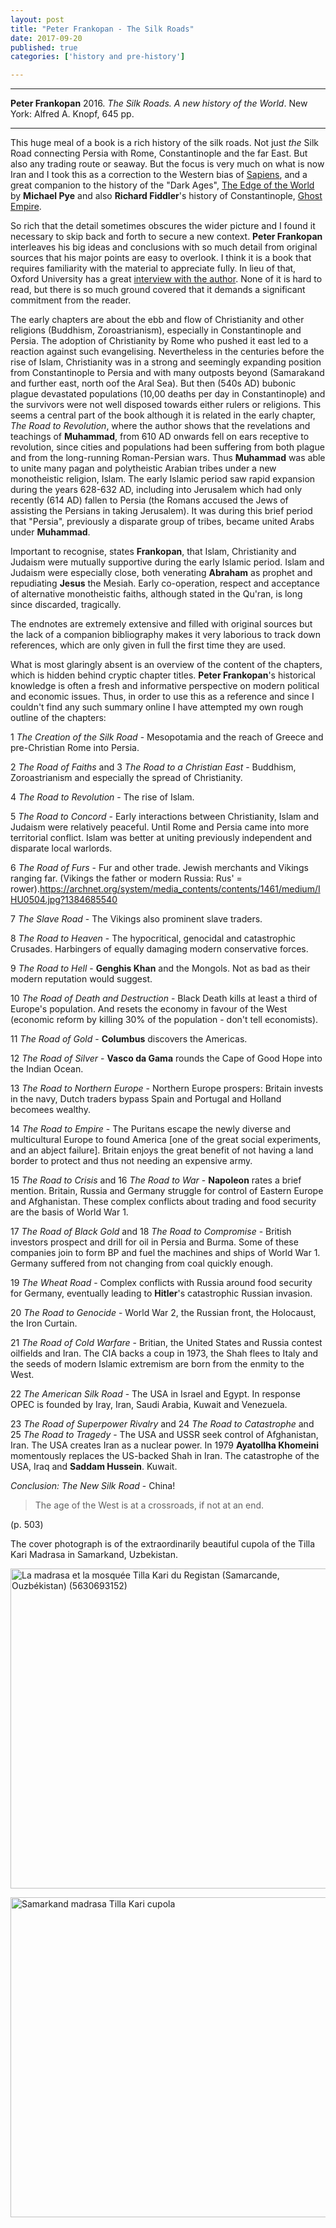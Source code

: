 ```yaml
---
layout: post
title: "Peter Frankopan - The Silk Roads"
date: 2017-09-20
published: true
categories: ['history and pre-history']

---
```



***
<b>Peter Frankopan</b> 2016. _The Silk Roads. A new history of the World_. New York: Alfred A. Knopf, 645 pp.

***


<img align="right" src="http://knopfdoubleday.com/wp-content/uploads/2016/02/Silk-Roads-jkt-for-web.jpg" alt="" />

This huge meal of a book is a rich history of the silk roads.  Not just _the_ Silk Road connecting Persia with Rome, Constantinople and the far East.  But also any trading route or seaway.  But the focus is very much on what is now Iran and 
I took this as a correction to the Western bias of [Sapiens](http://timeteam.github.io/history%20and%20pre-history/2017/09/04/sapiens.html), and a great companion to the history of the "Dark Ages", [The Edge of the World](http://timeteam.github.io/history%20and%20pre-history/2016/01/11/The-edge-of-the-world.html) by **Michael Pye** and also **Richard Fiddler**'s  history of Constantinople, [Ghost Empire](http://timeteam.github.io/history%20and%20pre-history/2017/01/04/ghost-empire.html).  

So rich that the detail sometimes obscures the wider picture and I found it necessary to skip back and forth to secure a new context.  **Peter Frankopan** interleaves his big ideas and conclusions with so much detail from original sources that his  major points are easy to overlook.  I think it is a book that requires  familiarity with the material to appreciate fully. In lieu of that, Oxford University has a great [interview with the author](http://www.oxfordtoday.ox.ac.uk/interviews/turning-history-its-head-peter-frankopan-author-silk-roads-following-call-east). None of it is hard to read, but there is so much ground covered that it demands a significant commitment from the reader.

The early chapters are about the ebb and flow of Christianity and other religions (Buddhism, Zoroastrianism), especially in Constantinople and Persia.  The adoption of Christianity by Rome who pushed it east led to a reaction against such evangelising.  Nevertheless in the centuries before the rise of Islam, Christianity was in a strong and seemingly expanding position from Constantinople to Persia and with many outposts beyond (Samarakand and further east, north oof the Aral Sea).  But then (540s AD) bubonic plague devastated populations (10,00 deaths per day in Constantinople) and the survivors were not well disposed towards either rulers or religions.  This seems a central part of the book although it is related in the early chapter, _The Road to Revolution_, where the author shows that  the revelations and teachings of **Muhammad**, from 610 AD onwards fell on ears receptive to revolution, since cities and populations had been suffering from both plague and from the long-running Roman-Persian wars.  Thus **Muhammad** was able to unite many pagan and polytheistic Arabian tribes under a new monotheistic religion, Islam.  The early Islamic period saw rapid expansion during the years 628-632 AD, including into Jerusalem which had only recently (614 AD) fallen to Persia (the Romans accused the Jews of assisting the Persians in taking Jerusalem).  It was during this brief period that "Persia", previously a disparate group of tribes, became united Arabs under **Muhammad**. 
 
Important to recognise, states **Frankopan**, that Islam, Christianity and Judaism were mutually supportive  during the early Islamic period.  Islam and Judaism were especially close, both venerating **Abraham** as prophet and repudiating **Jesus** the Mesiah.  Early co-operation, respect and acceptance of alternative monotheistic faiths, although stated in the Qu'ran, is long since discarded, tragically. 

The endnotes are extremely extensive and filled with original sources but the lack of a companion bibliography makes it very laborious to track down references, which are only given in full the first time they are used.

What is most glaringly absent is an overview of the content of the chapters, which is hidden behind cryptic chapter titles.  **Peter Frankopan**'s historical knowledge is often a fresh and informative perspective on modern political and economic issues.  Thus, in order to use this as a reference and since I couldn't find any such summary online I have attempted my own rough outline of the chapters:

1 _The Creation of the Silk Road_  - Mesopotamia and the reach of Greece and pre-Christian Rome into Persia.

2 _The Road of Faiths_ and 3 _The Road to a Christian East_ - Buddhism, Zoroastrianism and especially the spread of Christianity. 

4 _The Road to Revolution_  - The rise of Islam.

5 _The Road to Concord_  - Early interactions between Christianity, Islam and Judaism were relatively peaceful.  Until Rome and Persia came into more territorial conflict.  Islam was better at uniting previously independent and disparate local warlords. 

6 _The Road of Furs_  - Fur and other trade.  Jewish merchants and Vikings ranging far. (Vikings the father or modern Russia:  Rus' = rower).https://archnet.org/system/media_contents/contents/1461/medium/IHU0504.jpg?1384685540

7 _The Slave Road_  - The Vikings also prominent slave traders.

8 _The Road to Heaven_  - The hypocritical, genocidal and catastrophic Crusades.  Harbingers of equally damaging modern conservative forces.

9 _The Road to Hell_  - **Genghis Khan** and the Mongols.  Not as bad as their modern reputation would suggest.

10 _The Road of Death and Destruction_  - Black Death kills at least a third of Europe's population. And resets the economy in favour of the West (economic reform by killing 30% of the population - don't tell economists).

11 _The Road of Gold_  - **Columbus** discovers the Americas.

12 _The Road of Silver_  - **Vasco da Gama** rounds the Cape of Good Hope into the Indian Ocean.  

13 _The Road to Northern Europe_  - Northern Europe prospers: Britain invests in the navy, Dutch traders bypass Spain and Portugal and Holland becomees wealthy.

14 _The Road to Empire_  - The Puritans escape the newly diverse and multicultural Europe to found America [one of the great social experiments, and an abject failure]. Britain enjoys the great benefit of not having a land border to protect and thus not needing an expensive army. 

15 _The Road to Crisis_ and 16 _The Road to War_  - **Napoleon** rates a brief mention.  Britain, Russia and Germany struggle for control of Eastern Europe and Afghanistan.  These complex conflicts about trading and food security are the basis of World War 1. 

17 _The Road of Black Gold_ and 18 _The Road to Compromise_  - British investors prospect and drill for oil in Persia and Burma. Some of these companies join to form BP and fuel the machines and ships of World War 1.  Germany suffered from not changing from coal quickly enough.

19 _The Wheat Road_  - Complex conflicts with Russia around food security for Germany, eventually leading to **Hitler**'s catastrophic Russian invasion.

20 _The Road to Genocide_  - World War 2, the Russian front, the Holocaust, the Iron Curtain.

21 _The Road of Cold Warfare_  - Britian, the United States and Russia contest oilfields and Iran.  The CIA backs a coup in 1973, the Shah flees to Italy and the seeds of modern Islamic extremism are born from the enmity to the West.

22 _The American Silk Road_  - The USA in Israel and Egypt.  In response OPEC is founded by Iray, Iran, Saudi Arabia, Kuwait and Venezuela.

23 _The Road of Superpower Rivalry_ and 24 _The Road to Catastrophe_ and 25 _The Road to Tragedy_  - The USA and USSR seek control of Afghanistan, Iran.  The USA creates Iran as a nuclear power.  In 1979 **Ayatollha Khomeini** momentously replaces the US-backed Shah in Iran.  The catastrophe of the USA, Iraq and **Saddam Hussein**.  Kuwait.

_Conclusion: The New Silk Road_  - China!  

> The age of the West is at a crossroads, if not at an end.

(p. 503)


The cover photograph is of the extraordinarily beautiful cupola of the Tilla Kari Madrasa in Samarkand, Uzbekistan. 

<a title="By Jean-Pierre Dalbéra from Paris, France [CC BY 2.0 (http://creativecommons.org/licenses/by/2.0)], via Wikimedia Commons" href="https://commons.wikimedia.org/wiki/File%3ALa_madrasa_et_la_mosqu%C3%A9e_Tilla_Kari_du_Registan_(Samarcande%2C_Ouzb%C3%A9kistan)_(5630693152).jpg"><img width="512" alt="La madrasa et la mosquée Tilla Kari du Registan (Samarcande, Ouzbékistan) (5630693152)" src="https://upload.wikimedia.org/wikipedia/commons/thumb/1/17/La_madrasa_et_la_mosqu%C3%A9e_Tilla_Kari_du_Registan_%28Samarcande%2C_Ouzb%C3%A9kistan%29_%285630693152%29.jpg/512px-La_madrasa_et_la_mosqu%C3%A9e_Tilla_Kari_du_Registan_%28Samarcande%2C_Ouzb%C3%A9kistan%29_%285630693152%29.jpg"/></a>

<a title="By Patrickringgenberg (Own work) [GFDL (http://www.gnu.org/copyleft/fdl.html) or CC BY-SA 3.0 (http://creativecommons.org/licenses/by-sa/3.0)], via Wikimedia Commons" href="https://commons.wikimedia.org/wiki/File%3ASamarkand_madrasa_Tilla_Kari_cupola.JPG"><img width="512" alt="Samarkand madrasa Tilla Kari cupola" src="https://upload.wikimedia.org/wikipedia/commons/thumb/2/22/Samarkand_madrasa_Tilla_Kari_cupola.JPG/682px-Samarkand_madrasa_Tilla_Kari_cupola.JPG"/></a> 
